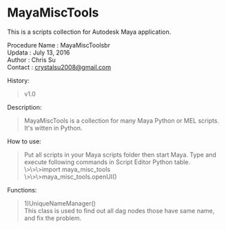 # MayaMiscTools
This is a scripts collection for Autodesk Maya application.

Procedure Name : MayaMiscToolsbr<br>
Updata : July 13, 2016<br>
Author : Chris Su<br>
Contact : crystalsu2008@gmail.com<br>

History:<br>
<blockquote>v1.0</blockquote>

Description:<br>
<blockquote>MayaMiscTools is a collection for many Maya Python or MEL scripts. It's witten in Python.</blockquote>

How to use:<br>
<blockquote>Put all scripts in your Maya scripts folder then start Maya. Type and execute following commands in Script Editor Python table.<br>
  \>\>\>import maya_misc_tools<br>
  \>\>\>maya_misc_tools.openUI()<br></blockquote>

Functions:<br>
<blockquote>1)UniqueNameManager()<br>
    This class is used to find out all dag nodes those have same name, and fix the problem.<br></blockquote>
  
